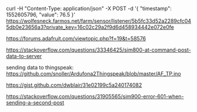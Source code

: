 curl -H "Content-Type: application/json" -X POST -d '{ "timestamp": 1552605796, "value": 76.5 }' https://wolfesneck.farmos.net/farm/sensor/listener/5b5fc33d52a2289cfc045db0e23656a3?private_key=16c02c29a2f9d6d458934442e072e0fe

https://forums.adafruit.com/viewtopic.php?f=19&t=58576

https://stackoverflow.com/questions/33346425/sim800-at-command-post-data-to-server

sending data to thingspeak:
https://github.com/snoller/Ardufona2Thingspeak/blob/master/AF_TP.ino

https://gist.github.com/dwblair/31e02199c5a240174082

https://stackoverflow.com/questions/31905565/sim900-error-601-when-sending-a-second-post
